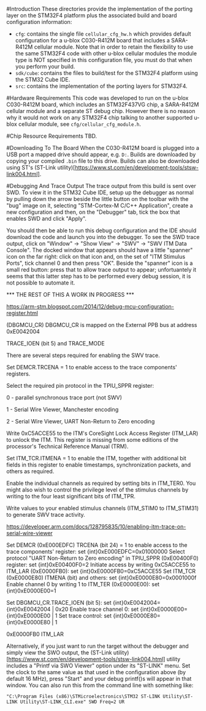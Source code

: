 #Introduction
These directories provide the implementation of the porting layer on the STM32F4 platform plus the associated build and board configuration information:

- `cfg`: contains the single file `cellular_cfg_hw.h` which provides default configuration for a u-blox C030-R412M board that includes a SARA-R412M cellular module.  Note that in order to retain the flexibility to use the same STM32F4 code with other u-blox cellular modules the module type is NOT specified in this configuration file, you must do that when you perform your build.
- `sdk/cube`: contains the files to build/test for the STM32F4 platform using the STM32 Cube IDE.
- `src`: contains the implementation of the porting layers for STM32F4.

#Hardware Requirements
This code was developed to run on the u-blox C030-R412M board, which includes an STM32F437VG chip, a SARA-R412M cellular module and a separate ST debug chip.  However there is no reason why it would not work on any STM32F4 chip talking to another supported u-blox cellular module, see `cfg/cellular_cfg_module.h`.

#Chip Resource Requirements
TBD.

#Downloading To The Board
When the C030-R412M board is plugged into a USB port a mapped drive should appear, e.g. `D:`.  Builds are downloaded by copying your compiled `.bin` file to this drive.  Builds can also be downloaded using ST's (ST-Link utility)[https://www.st.com/en/development-tools/stsw-link004.html].

#Debugging And Trace Output
The trace output from this build is sent over SWD.  To view it in the STM32 Cube IDE, setup up the debugger as normal by pulling down the arrow beside the little button on the toolbar with the "bug" image on it, selecting "STM-Cortex-M C/C++ Application", create a new configuration and then, on the "Debugger" tab, tick the box that enables SWD and click "Apply".

You should then be able to run this debug configuration and the IDE should download the code and launch you into the debugger.  To see the SWD trace output, click on "Window" -> "Show View" -> "SWV" -> "SWV ITM Data Console".  The docked window that appears should have a little "spanner" icon on the far right: click on that icon and, on the set of "ITM Stimulus Ports", tick channel 0 and then press "OK".  Beside the "spanner" icon is a small red button: press that to allow trace output to appear; unfortuantely it seems that this latter step has to be performed every debug session, it is not possible to automate it.

*** THE REST OF THIS A WORK IN PROGRESS ***



https://arm-stm.blogspot.com/2014/12/debug-mcu-configuration-register.html

(DBGMCU_CR)
DBGMCU_CR is mapped on the External PPB bus at address 0xE0042004

 TRACE_IOEN (bit 5) and
TRACE_MODE



There are several steps required for enabling the SWV trace.

Set DEMCR.TRCENA = 1 to enable access to the trace components' registers.

Select the required pin protocol in the TPIU_SPPR register:

0 - parallel synchronous trace port (not SWV)

1 - Serial Wire Viewer, Manchester encoding

2 - Serial Wire Viewer, UART Non-Return to Zero encoding

Write 0xC5ACCE55 to the ITM's CoreSight Lock Access Register (ITM_LAR) to unlock the ITM. This register is missing from some editions of the processor's Technical Reference Manual (TRM).

Set ITM_TCR.ITMENA = 1 to enable the ITM, together with additional bit fields in this register to enable timestamps, synchronization packets, and others as required.

Enable the individual channels as required by setting bits in ITM_TER0. You might also wish to control the privilege level of the stimulus channels by writing to the four least significant bits of ITM_TPR.

Write values to your enabled stimulus channels (ITM_STIM0 to ITM_STIM31) to generate SWV trace activity.


https://developer.arm.com/docs/128795835/10/enabling-itm-trace-on-serial-wire-viewer

Set DEMCR (0xE000EDFC) TRCENA (bit 24) = 1 to enable access to the trace components' register: set {int}0xE000EDFC=0x01000000
Select protocol "UART Non-Return to Zero encoding" in TPIU_SPPR (0xE00400F0) register:         set {int}0xE00400F0=2
Initiate access by writing 0xC5ACCE55 to ITM_LAR (0xE0000FB0):                                 set {int}0xE0000FB0=0xC5ACCE55
Set ITM_TCR (0xE0000E80) ITMENA (bit) and others:                                              set {int}0xE0000E80=0x0001000f
Enable channel 0 by writing 1 to ITM_TER (0xE0000E00):                                         set {int}0xE0000E00=1



Set DBGMCU_CR.TRACE_IOEN (bit 5):  set {int}0xE0042004={int}0xE0042004 | 0x20
Enable trace channel 0:            set {int}0xE0000E00={int}0xE0000E00 | 1
Set trace control: set {int}0xE0000E80={int}0xE0000E80 | 1


0xE0000FB0	ITM_LAR

Alternatively, if you just want to run the target without the debugger and simply view the SWO output, the (ST-Link utility)[https://www.st.com/en/development-tools/stsw-link004.html] utility includes a "Printf via SWO Viewer" option under its "ST-LINK" menu.  Set the clock to the same value as that used in the configuration above (by default 16 MHz), press "Start" and your debug printf()s will appear in that window.  You can also run this from the command line with something like:

```
"C:\Program Files (x86)\STMicroelectronics\STM32 ST-LINK Utility\ST-LINK Utility\ST-LINK_CLI.exe" SWD Freq=2 UR
```

